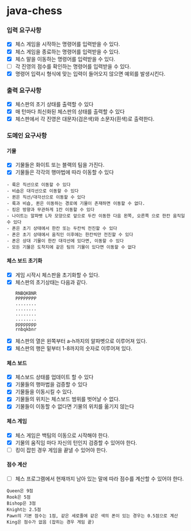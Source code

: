 # java-chess

### 입력 요구사항

- [x] 체스 게임을 시작하는 명령어를 입력받을 수 있다.
- [x] 체스 게임을 종료하는 명령어를 입력받을 수 있다.
- [x] 체스 말을 이동하는 명령어를 입력받을 수 있다.
- [ ] 각 진영의 점수를 확인하는 명령어를 입력받을 수 있다.
- [x] 명령어 입력시 형식에 맞는 입력이 들어오지 않으면 예외를 발생시킨다.

### 출력 요구사항

- [x] 체스판의 초기 상태를 출력할 수 있다
- [x] 매 턴마다 최신화된 체스판의 상태를 출력할 수 있다
- [x] 체스판에서 각 진영은 대문자(검은색)와 소문자(흰색)로 출력한다.

### 도메인 요구사항

#### 기물

- [x] 기물들은 화이트 또는 블랙의 팀을 가진다.
- [x] 기물들은 각각의 행마법에 따라 이동할 수 있다

```
- 룩은 직선으로 이동할 수 있다
- 비숍은 대각선으로 이동할 수 있다
- 퀸은 직선/대각선으로 이동할 수 있다
- 룩과 비숍, 퀸은 이동하는 경로에 기물이 존재하면 이동할 수 없다.
- 킹은 방향과 무관하게 1칸 이동할 수 있다
- 나이트는 알파벳 L자 모양으로 앞으로 두칸 이동한 다음 왼쪽, 오른쪽 으로 한칸 움직일 수 있다
- 폰은 초기 상태에서 한칸 또는 두칸씩 전진할 수 있다
- 폰은 초기 상태에서 움직인 이후에는 한칸씩만 전진할 수 있다
- 폰은 상대 기물이 한칸 대각선에 있다면, 이동할 수 있다
- 모든 기물은 도착지에 같은 팀의 기물이 있다면 이동할 수 없다   
```

#### 체스 보드 초기화

- [x] 게임 시작시 체스판을 초기화할 수 있다.
- [x] 체스판의 초기상태는 다음과 같다.
  ```
  RNBQKBNR
  PPPPPPPP
  ........
  ........
  ........
  ........
  pppppppp
  rnbqkbnr
  ```
- [x] 체스판의 열은 왼쪽부터 a-h까지의 알파벳으로 이루어져 있다.
- [x] 체스판의 행은 밑부터 1-8까지의 숫자로 이루어져 있다.

#### 체스 보드

- [x] 체스보드 상태를 업데이트 할 수 있다
- [x] 기물들의 행마법을 검증할 수 있다
- [x] 기물들을 이동시킬 수 있다.
- [x] 기물들의 위치는 체스보드 범위를 벗어날 수 없다.
- [x] 기물들이 이동할 수 없다면 기물의 위치를 옮기지 않는다

#### 체스 게임

- [x] 체스 게임은 백팀의 이동으로 시작해야 한다.
- [x] 기물의 움직임 마다 자신의 턴인지 검증할 수 있어야 한다.
- [ ] 킹이 잡힌 경우 게임을 끝낼 수 있어야 한다.

#### 점수 계산

- [ ] 체스 프로그램에서 현재까지 남아 있는 말에 따라 점수를 계산할 수 있어야 한다.

```
Queen은 9점
Rook은 5점
Bishop은 3점
Knight는 2.5점
Pawn의 기본 점수는 1점, 같은 세로줄에 같은 색의 폰이 있는 경우는 0.5점으로 계산
King은 점수가 없음 (잡히는 경우 게임 끝)
```


